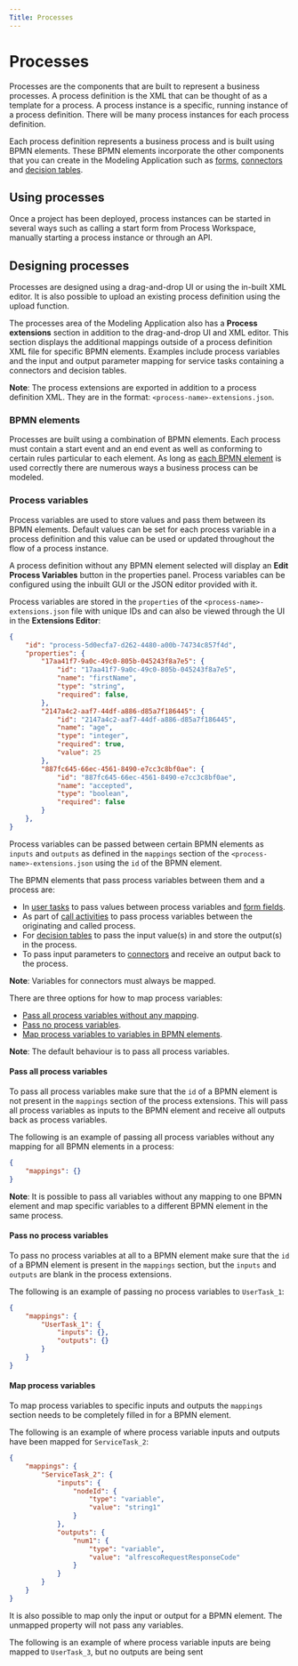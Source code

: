 ```yaml
---
Title: Processes
---
```


# Processes
Processes are the components that are built to represent a business processes. A process definition is the XML that can be thought of as a template for a process. A process instance is a specific, running instance of a process definition. There will be many process instances for each process definition. 

Each process definition represents a business process and is built using BPMN elements. These BPMN elements incorporate the other components that you can create in the Modeling Application  such as [forms](../modeling-forms/README.md), [connectors](../modeling-connectors/README.md) and [decision tables](../modeling-decisions.md). 

## Using processes
Once a project has been deployed, process instances can be started in several ways such as calling a start form from Process Workspace, manually starting a process instance or through an API.  

## Designing processes
Processes are designed using a drag-and-drop UI or using the in-built XML editor. It is also possible to upload an existing process definition using the upload function.

The processes area of the Modeling Application also has a **Process extensions** section in addition to the drag-and-drop UI and XML editor. This section displays the additional mappings outside of a process definition XML file for specific BPMN elements. Examples include process variables and the input and output parameter mapping for service tasks containing a connectors and decision tables. 

**Note**: The process extensions are exported in addition to a process definition XML. They are in the format: `<process-name>-extensions.json`.

### BPMN elements
Processes are built using a combination of BPMN elements. Each process must contain a start event and an end event as well as conforming to certain rules particular to each element. As long as [each BPMN element](../modeling-processes/processes-bpmn/README.md) is used correctly there are numerous ways a business process can be modeled.

### Process variables
Process variables are used to store values and pass them between its BPMN elements. Default values can be set for each process variable in a process definition and this value can be used or updated throughout the flow of a process instance.  

A process definition without any BPMN element selected will display an **Edit Process Variables** button in the properties panel. Process variables can be configured using the inbuilt GUI or the JSON editor provided with it.

Process variables are stored in the `properties` of the `<process-name>-extensions.json` file with unique IDs and can also be viewed through the UI in the **Extensions Editor**: 

```json
{
    "id": "process-5d0ecfa7-d262-4480-a00b-74734c857f4d",
    "properties": {
        "17aa41f7-9a0c-49c0-805b-045243f8a7e5": {
            "id": "17aa41f7-9a0c-49c0-805b-045243f8a7e5",
            "name": "firstName",
            "type": "string",
            "required": false,
        },
        "2147a4c2-aaf7-44df-a886-d85a7f186445": {
            "id": "2147a4c2-aaf7-44df-a886-d85a7f186445",
            "name": "age",
            "type": "integer",
            "required": true,
            "value": 25
        },
        "887fc645-66ec-4561-8490-e7cc3c8bf0ae": {
            "id": "887fc645-66ec-4561-8490-e7cc3c8bf0ae",
            "name": "accepted",
            "type": "boolean",
            "required": false
        }
    },
}
```

Process variables can be passed between certain BPMN elements as `inputs` and `outputs` as defined in the `mappings` section of the `<process-name>-extensions.json` using the `id` of the BPMN element. 

The BPMN elements that pass process variables between them and a process are:

* In [user tasks](../modeling-processes/processes-bpmn/bpmn-user.md) to pass values between process variables and [form fields](../modeling-forms/forms-fields.md).
* As part of [call activities](../modeling-processes/process-bpmn/bpmn-call.md) to pass process variables between the originating and called process.
* For [decision tables](../modelding-decisions.md) to pass the input value(s) in and store the output(s) in the process.
* To pass input parameters to [connectors](../modeling-connectors/README.md) and receive an output back to the process. 

**Note**: Variables for connectors must always be mapped.

There are three options for how to map process variables: 

* [Pass all process variables without any mapping](#pass-all-process-variables).
* [Pass no process variables](#pass-no-process-variables). 
* [Map process variables to variables in BPMN elements](#map-process-variables).

**Note**: The default behaviour is to pass all process variables.

#### Pass all process variables
To pass all process variables make sure that the `id` of a BPMN element is not present in the `mappings` section of the process extensions. This will pass all process variables as inputs to the BPMN element and receive all outputs back as process variables. 

The following is an example of passing all process variables without any mapping for all BPMN elements in a process:

```json
{
    "mappings": {}
}
```

**Note**: It is possible to pass all variables without any mapping to one BPMN element and map specific variables to a different BPMN element in the same process. 

#### Pass no process variables
To pass no process variables at all to a BPMN element make sure that the `id` of a BPMN element is present in the `mappings` section, but the `inputs` and `outputs` are blank in the process extensions.

The following is an example of passing no process variables to `UserTask_1`:

```json
{
    "mappings": {
        "UserTask_1": {
            "inputs": {},
            "outputs": {}
        }
    }
}
```

#### Map process variables
To map process variables to specific inputs and outputs the `mappings` section needs to be completely filled in for a BPMN element. 

The following is an example of where process variable inputs and outputs have been mapped for `ServiceTask_2`: 

```json
{
    "mappings": {
        "ServiceTask_2": {
            "inputs": {
                "nodeId": {
                    "type": "variable",
                    "value": "string1"
                }
            },
            "outputs": {
                "num1": {
                    "type": "variable",
                    "value": "alfrescoRequestResponseCode"
                }
            }
        }
    }
}
```

It is also possible to map only the input or output for a BPMN element. The unmapped property will not pass any variables. 

The following is an example of where process variable inputs are being mapped to `UserTask_3`, but no outputs are being sent 
